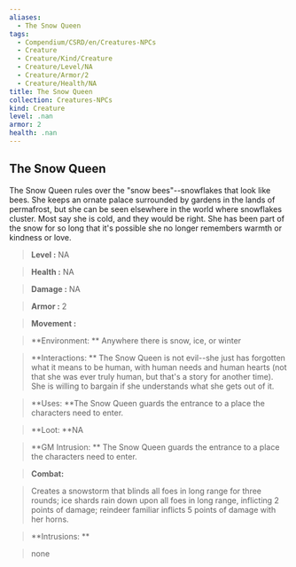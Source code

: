 ```yaml
---
aliases:
  - The Snow Queen
tags:
  - Compendium/CSRD/en/Creatures-NPCs
  - Creature
  - Creature/Kind/Creature
  - Creature/Level/NA
  - Creature/Armor/2
  - Creature/Health/NA
title: The Snow Queen
collection: Creatures-NPCs
kind: Creature
level: .nan
armor: 2
health: .nan
---
```

## The Snow Queen    
The Snow Queen rules over the "snow bees"--snowflakes that look like bees. She keeps an ornate palace surrounded by gardens in the lands of permafrost, but she can be seen elsewhere in the world where snowflakes cluster. Most say she is cold, and they would be right. She has been part of the snow for so long that it's possible she no longer remembers warmth or kindness or love.    
  
    
> **Level :** NA    
> **Health :** NA    
> **Damage :** NA    
> **Armor :** 2    
> **Movement :**     
> **Environment: ** Anywhere there is snow, ice, or winter    
> **Interactions: ** The Snow Queen is not evil--she just has forgotten what it means to be human, with human needs and human hearts (not that she was ever truly human, but that's a story for another time). She is willing to bargain if she understands what she gets out of it.    
> **Uses: **The Snow Queen guards the entrance to a place the characters need to enter.    
> **Loot: **NA    
> **GM Intrusion: ** The Snow Queen guards the entrance to a place the characters need to enter.    
  
> **Combat:**   
> Creates a snowstorm that blinds all foes in long range for three rounds; ice shards rain down upon all foes in long range, inflicting 2 points of damage; reindeer familiar inflicts 5 points of damage with her horns.    
    
  
> **Intrusions: **   
> none    
